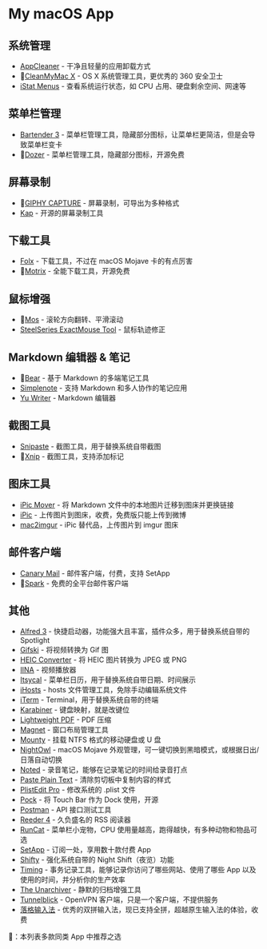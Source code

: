 # My macOS App

## 系统管理

- [AppCleaner](https://freemacsoft.net/appcleaner/) - 干净且轻量的应用卸载方式
- 🌟[CleanMyMac X](https://macpaw.com/cleanmymac) - OS X 系统管理工具，更优秀的 360 安全卫士
- [iStat Menus](https://bjango.com/mac/istatmenus/) - 查看系统运行状态，如 CPU 占用、硬盘剩余空间、网速等

## 菜单栏管理

- [Bartender 3](https://www.macbartender.com/) - 菜单栏管理工具，隐藏部分图标，让菜单栏更简洁，但是会导致菜单栏变卡
- 🌟[Dozer](https://github.com/DozerMapper/dozer) - 菜单栏管理工具，隐藏部分图标，开源免费

## 屏幕录制

- 🌟[GIPHY CAPTURE](https://giphy.com/apps/giphycapture) - 屏幕录制，可导出为多种格式
- [Kap](https://getkap.co/) - 开源的屏幕录制工具

## 下载工具

- [Folx](https://mac.eltima.com/download-manager.html) - 下载工具，不过在 macOS Mojave 卡的有点厉害
- 🌟[Motrix](https://motrix.app/) - 全能下载工具，开源免费

## 鼠标增强

- 🌟[Mos](https://mos.caldis.me/) - 滚轮方向翻转、平滑滚动
- [SteelSeries ExactMouse Tool](https://cn.steelseries.com/engine) - 鼠标轨迹修正

## Markdown 编辑器 & 笔记

- 🌟[Bear](https://bear.app/) - 基于 Markdown 的多端笔记工具
- [Simplenote](https://simplenote.com/) - 支持 Markdown 和多人协作的笔记应用
- [Yu Writer](https://ivarptr.github.io/yu-writer.site/) - Markdown 编辑器

## 截图工具

- [Snipaste](https://www.snipaste.com/) - 截图工具，用于替换系统自带截图
- 🌟[Xnip](https://itunes.apple.com/cn/app/id1221250572) - 截图工具，支持添加标记

## 图床工具

- [iPic Mover](https://itunes.apple.com/cn/app/id1183822957) - 将 Markdown 文件中的本地图片迁移到图床并更换链接
- [iPic](https://itunes.apple.com/cn/app/id1101244278) - 上传图片到图床，收费，免费版只能上传到微博
- [mac2imgur](https://github.com/mileswd/mac2imgur) - iPic 替代品，上传图片到 imgur 图床

## 邮件客户端

- [Canary Mail](https://canarymail.io/) - 邮件客户端，付费，支持 SetApp
- 🌟[Spark](https://sparkmailapp.com/zh) - 免费的全平台邮件客户端

## 其他

- [Alfred 3](https://www.alfredapp.com/) - 快捷启动器，功能强大且丰富，插件众多，用于替换系统自带的 Spotlight
- [Gifski](https://gif.ski/) - 将视频转换为 Gif 图
- [HEIC Converter](https://sindresorhus.com/heic-converter) - 将 HEIC 图片转换为 JPEG 或 PNG
- [IINA](https://lhc70000.github.io/iina/) - 视频播放器
- [Itsycal](https://www.mowglii.com/itsycal/) - 菜单栏日历，用于替换系统自带日期、时间展示
- [iHosts](https://github.com/toolinbox/iHosts) - hosts 文件管理工具，免除手动编辑系统文件
- [iTerm](https://www.iterm2.com/) - Terminal，用于替换系统自带的终端
- [Karabiner](https://pqrs.org/osx/karabiner/) - 键盘映射，就是改键位
- [Lightweight PDF](https://itunes.apple.com/cn/app/id1450640351) - PDF 压缩
- [Magnet](http://magnet.crowdcafe.com/) - 窗口布局管理工具
- [Mounty](http://enjoygineering.com/mounty/) - 挂载 NTFS 格式的移动硬盘或 U 盘
- [NightOwl](https://nightowl.kramser.xyz/) - macOS Mojave 外观管理，可一键切换到黑暗模式，或根据日出/日落自动切换
- [Noted](https://itunes.apple.com/cn/app/id1446580517) - 录音笔记，能够在记录笔记的时间给录音打点
- [Paste Plain Text](https://itunes.apple.com/cn/app/id1407015686) - 清除剪切板中复制内容的样式
- [PlistEdit Pro](https://www.fatcatsoftware.com/plisteditpro/) - 修改系统的 .plist 文件
- [Pock](https://github.com/pigigaldi/Pock) - 将 Touch Bar 作为 Dock 使用，开源
- [Postman](https://www.getpostman.com/) - API 接口测试工具
- [Reeder 4](https://itunes.apple.com/cn/app/id1449412482) - 久负盛名的 RSS 阅读器
- [RunCat](https://itunes.apple.com/cn/app/id1429033973) - 菜单栏小宠物，CPU 使用量越高，跑得越快，有多种动物和物品可选
- [SetApp](https://setapp.com/) - 订阅一处，享用数十款付费 App
- [Shifty](https://shifty.natethompson.io/en/) - 强化系统自带的 Night Shift（夜览）功能
- [Timing](https://timingapp.com/) - 事务记录工具，能够记录你访问了哪些网站、使用了哪些 App 以及使用的时间，并分析你的生产效率
- [The Unarchiver](https://theunarchiver.com/) - 静默的归档增强工具
- [Tunnelblick](https://tunnelblick.net/) - OpenVPN 客户端，只是一个客户端，不提供服务
- [落格输入法](https://im.logcg.com/loginputmac2) - 优秀的双拼输入法，现已支持全拼，超越原生输入法的体验，收费

🌟：本列表多款同类 App 中推荐之选
